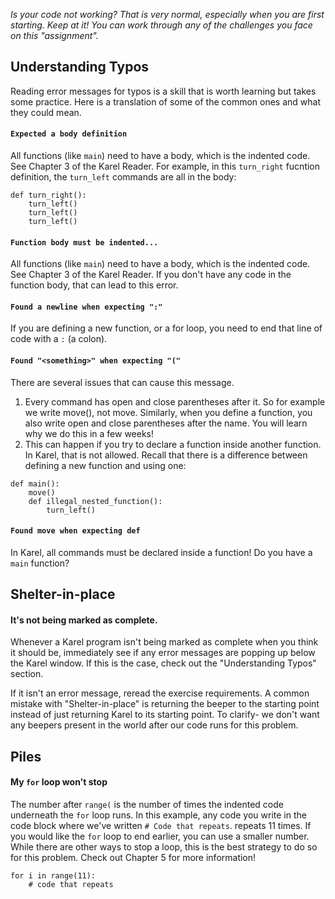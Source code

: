 _Is your code not working? That is very normal, especially when you are first starting. Keep at it! You can work through any of the challenges you face on this "assignment"._


## Understanding Typos

Reading error messages for typos is a skill that is worth learning but takes some practice. Here is a translation of some of the common ones and what they could mean.

#### `Expected a body definition`

All functions (like `main`) need to have a body, which is the indented code. See Chapter 3 of the Karel Reader. For example, in this `turn_right` fucntion definition, the `turn_left` commands are all in the body:

```
def turn_right():
    turn_left()
    turn_left()
    turn_left()
```

#### `Function body must be indented...`

All functions (like `main`) need to have a body, which is the indented code. See Chapter 3 of the Karel Reader. If you don't have any code in the function body, that can lead to this error.

#### `Found a newline when expecting ":"`

If you are defining a new function, or a for loop, you need to end that line of code with a `:` (a colon).

#### `Found "<something>" when expecting "("`

There are several issues that can cause this message.

1. Every command has open and close parentheses after it. So for example we write move(), not move. Similarly, when you define a function, you also write open and close parentheses after the name. You will learn why we do this in a few weeks!
2. This can happen if you try to declare a function inside another function. In Karel, that is not allowed. Recall that there is a difference between defining a new function and using one:

```
def main():
    move()
    def illegal_nested_function():
        turn_left()
```

#### `Found move when expecting def`

In Karel, all commands must be declared inside a function! Do you have a `main` function?

## Shelter-in-place

#### It's not being marked as complete.

Whenever a Karel program isn't being marked as complete when you think it should be, immediately see if any error messages are popping up below the Karel window. If this is the case, check out the "Understanding Typos" section.

If it isn't an error message, reread the exercise requirements. A common mistake with "Shelter-in-place" is returning the beeper to the starting point instead of just returning Karel to its starting point. To clarify- we don't want any beepers present in the world after our code runs for this problem.

## Piles

#### My `for` loop won't stop

The number after `range(` is the number of times the indented code underneath the `for` loop runs. In this example, any code you write in the code block where we've written `# Code that repeats`. repeats 11 times. If you would like the `for` loop to end earlier, you can use a smaller number. While there are other ways to stop a loop, this is the best strategy to do so for this problem. Check out Chapter 5 for more information!

```
for i in range(11):
    # code that repeats
```